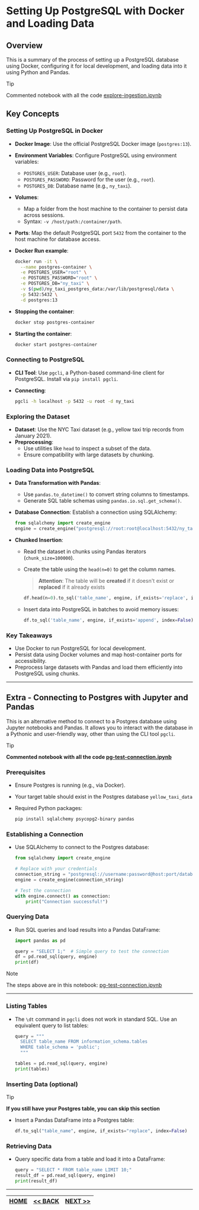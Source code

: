 # Setting Up PostgreSQL with Docker and Loading Data

## Overview

This is a summary of the process of setting up a PostgreSQL database using Docker, configuring it for local development, and loading data into it using Python and Pandas.

> [!TIP]
> Commented notebook with all the code [explore-ingestion.ipynb](explore-ingestion.ipynb)

## Key Concepts

### Setting Up PostgreSQL in Docker

- **Docker Image**: Use the official PostgreSQL Docker image (`postgres:13`).
- **Environment Variables**: Configure PostgreSQL using environment variables:
  - `POSTGRES_USER`: Database user (e.g., `root`).
  - `POSTGRES_PASSWORD`: Password for the user (e.g., `root`).
  - `POSTGRES_DB`: Database name (e.g., `ny_taxi`).
- **Volumes**:
  - Map a folder from the host machine to the container to persist data across sessions.
  - Syntax: `-v /host/path:/container/path`.
- **Ports**: Map the default PostgreSQL port `5432` from the container to the host machine for database access.

- **Docker Run example**:

  ```bash
  docker run -it \
    --name postgres-container \
    -e POSTGRES_USER="root" \
    -e POSTGRES_PASSWORD="root" \
    -e POSTGRES_DB="ny_taxi" \
    -v $(pwd)/ny_taxi_postgres_data:/var/lib/postgresql/data \
    -p 5432:5432 \
    -d postgres:13
  ```

- **Stopping the container**:

  ```bash
  docker stop postgres-container
  ```

- **Starting the container**:

  ```bash
  docker start postgres-container
  ```

### Connecting to PostgreSQL

- **CLI Tool**: Use `pgcli`, a Python-based command-line client for PostgreSQL. Install via `pip install pgcli`.
- **Connecting**:

  ```bash
  pgcli -h localhost -p 5432 -u root -d ny_taxi
  ```

### Exploring the Dataset

- **Dataset**: Use the NYC Taxi dataset (e.g., yellow taxi trip records from January 2021).
- **Preprocessing**:
  - Use utilities like `head` to inspect a subset of the data.
  - Ensure compatibility with large datasets by chunking.

### Loading Data into PostgreSQL

- **Data Transformation with Pandas**:
  - Use `pandas.to_datetime()` to convert string columns to timestamps.
  - Generate SQL table schemas using `pandas.io.sql.get_schema()`.
- **Database Connection**: Establish a connection using SQLAlchemy:

  ```python
  from sqlalchemy import create_engine
  engine = create_engine("postgresql://root:root@localhost:5432/ny_taxi")
  ```

- **Chunked Insertion**:

  - Read the dataset in chunks using Pandas iterators (`chunk_size=100000`).
  - Create the table using the `head(n=0)` to get the column names.

    > **Attention**: The table will be **created** if it doesn't exist or **replaced** if it already exists

    ```python
    df.head(n=0).to_sql('table_name', engine, if_exists='replace', index=False)
    ```

  - Insert data into PostgreSQL in batches to avoid memory issues:

    ```python
    df.to_sql('table_name', engine, if_exists='append', index=False)
    ```

### Key Takeaways

- Use Docker to run PostgreSQL for local development.
- Persist data using Docker volumes and map host-container ports for accessibility.
- Preprocess large datasets with Pandas and load them efficiently into PostgreSQL using chunks.

---

## Extra - Connecting to Postgres with Jupyter and Pandas

This is an alternative method to connect to a Postgres database using Jupyter notebooks and Pandas. It allows you to interact with the database in a Pythonic and user-friendly way, other than using the CLI tool `pgcli`.

> [!TIP]
> **Commented notebook with all the code [pg-test-connection.ipynb](pg-test-connection.ipynb)**

### Prerequisites

- Ensure Postgres is running (e.g., via Docker).
- Your target table should exist in the Postgres database `yellow_taxi_data`
- Required Python packages:

  ```bash
  pip install sqlalchemy psycopg2-binary pandas
  ```

### Establishing a Connection

- Use SQLAlchemy to connect to the Postgres database:

  ```python
  from sqlalchemy import create_engine

  # Replace with your credentials
  connection_string = "postgresql://username:password@host:port/database"
  engine = create_engine(connection_string)

  # Test the connection
  with engine.connect() as connection:
      print("Connection successful!")
  ```

### Querying Data

- Run SQL queries and load results into a Pandas DataFrame:

  ```python
  import pandas as pd

  query = "SELECT 1;"  # Simple query to test the connection
  df = pd.read_sql(query, engine)
  print(df)
  ```

> [!NOTE]
>
> The steps above are in this notebook: [pg-test-connection.ipynb](../pg-test-connection.ipynb)

---

### Listing Tables

- The `\dt` command in `pgcli` does not work in standard SQL. Use an equivalent query to list tables:

  ```python
  query = """
    SELECT table_name FROM information_schema.tables
    WHERE table_schema = 'public';
    """

  tables = pd.read_sql(query, engine)
  print(tables)
  ```

### Inserting Data (optional)

> [!TIP]
> **If you still have your Postgres table, you can skip this section**

- Insert a Pandas DataFrame into a Postgres table:

  ```python
  df.to_sql("table_name", engine, if_exists="replace", index=False)
  ```

### Retrieving Data

- Query specific data from a table and load it into a DataFrame:

  ```python
  query = "SELECT * FROM table_name LIMIT 10;"
  result_df = pd.read_sql(query, engine)
  print(result_df)
  ```

---

| [HOME](../README.md) | [<< BACK](./1-2-1-notes.md) | [NEXT >>](./1-2-3-notes.md) |
| -------------------- | ---------------------------- | --------------------------- |
